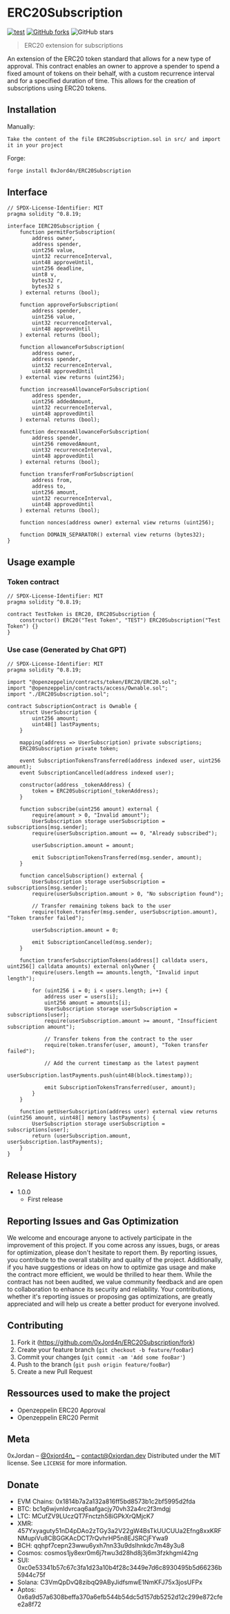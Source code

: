# ERC20Subscription

[![test](https://github.com/0xJord4n/ERC20Subscription/actions/workflows/test.yml/badge.svg)](https://github.com/0xJord4n/ERC20Subscription/actions/workflows/test.yml)
[![GitHub forks](https://img.shields.io/github/forks/0xJord4n/ERC20Subscription?style=social)](https://github.com/0xJord4n/ERC20Subscription/fork)
![GitHub stars](https://img.shields.io/github/stars/0xJord4n/ERC20Subscription?style=social)

> ERC20 extension for subscriptions

An extension of the ERC20 token standard that allows for a new type of approval. This contract enables an owner to approve a spender to spend a fixed amount of tokens on their behalf, with a custom recurrence interval and for a specified duration of time. This allows for the creation of subscriptions using ERC20 tokens.

## Installation

Manually:

```text
Take the content of the file ERC20Subscription.sol in src/ and import it in your project
```

Forge:

```sh
forge install 0xJord4n/ERC20Subscription
```

## Interface

```solidity
// SPDX-License-Identifier: MIT
pragma solidity ^0.8.19;

interface IERC20Subscription {
    function permitForSubscription(
        address owner,
        address spender,
        uint256 value,
        uint32 recurrenceInterval,
        uint48 approveUntil,
        uint256 deadline,
        uint8 v,
        bytes32 r,
        bytes32 s
    ) external returns (bool);

    function approveForSubscription(
        address spender,
        uint256 value,
        uint32 recurrenceInterval,
        uint48 approveUntil
    ) external returns (bool);

    function allowanceForSubscription(
        address owner,
        address spender,
        uint32 recurrenceInterval,
        uint48 approvedUntil
    ) external view returns (uint256);

    function increaseAllowanceForSubscription(
        address spender,
        uint256 addedAmount,
        uint32 recurrenceInterval,
        uint48 approvedUntil
    ) external returns (bool);

    function decreaseAllowanceForSubscription(
        address spender,
        uint256 removedAmount,
        uint32 recurrenceInterval,
        uint48 approvedUntil
    ) external returns (bool);

    function transferFromForSubscription(
        address from,
        address to,
        uint256 amount,
        uint32 recurrenceInterval,
        uint48 approvedUntil
    ) external returns (bool);

    function nonces(address owner) external view returns (uint256);

    function DOMAIN_SEPARATOR() external view returns (bytes32);
}
```

## Usage example

### Token contract

```solidity
// SPDX-License-Identifier: MIT
pragma solidity ^0.8.19;

contract TestToken is ERC20, ERC20Subscription {
    constructor() ERC20("Test Token", "TEST") ERC20Subscription("Test Token") {}
}
```

### Use case (Generated by Chat GPT)

```solidity
// SPDX-License-Identifier: MIT
pragma solidity ^0.8.19;

import "@openzeppelin/contracts/token/ERC20/ERC20.sol";
import "@openzeppelin/contracts/access/Ownable.sol";
import "./ERC20Subscription.sol";

contract SubscriptionContract is Ownable {
    struct UserSubscription {
        uint256 amount;
        uint48[] lastPayments;
    }

    mapping(address => UserSubscription) private subscriptions;
    ERC20Subscription private token;

    event SubscriptionTokensTransferred(address indexed user, uint256 amount);
    event SubscriptionCancelled(address indexed user);

    constructor(address _tokenAddress) {
        token = ERC20Subscription(_tokenAddress);
    }

    function subscribe(uint256 amount) external {
        require(amount > 0, "Invalid amount");
        UserSubscription storage userSubscription = subscriptions[msg.sender];
        require(userSubscription.amount == 0, "Already subscribed");

        userSubscription.amount = amount;

        emit SubscriptionTokensTransferred(msg.sender, amount);
    }

    function cancelSubscription() external {
        UserSubscription storage userSubscription = subscriptions[msg.sender];
        require(userSubscription.amount > 0, "No subscription found");

        // Transfer remaining tokens back to the user
        require(token.transfer(msg.sender, userSubscription.amount), "Token transfer failed");

        userSubscription.amount = 0;

        emit SubscriptionCancelled(msg.sender);
    }

    function transferSubscriptionTokens(address[] calldata users, uint256[] calldata amounts) external onlyOwner {
        require(users.length == amounts.length, "Invalid input length");

        for (uint256 i = 0; i < users.length; i++) {
            address user = users[i];
            uint256 amount = amounts[i];
            UserSubscription storage userSubscription = subscriptions[user];
            require(userSubscription.amount >= amount, "Insufficient subscription amount");

            // Transfer tokens from the contract to the user
            require(token.transfer(user, amount), "Token transfer failed");

            // Add the current timestamp as the latest payment
            userSubscription.lastPayments.push(uint48(block.timestamp));

            emit SubscriptionTokensTransferred(user, amount);
        }
    }

    function getUserSubscription(address user) external view returns (uint256 amount, uint48[] memory lastPayments) {
        UserSubscription storage userSubscription = subscriptions[user];
        return (userSubscription.amount, userSubscription.lastPayments);
    }
}

```

## Release History

- 1.0.0
  - First release

## Reporting Issues and Gas Optimization

We welcome and encourage anyone to actively participate in the improvement of this project. If you come across any issues, bugs, or areas for optimization, please don't hesitate to report them. By reporting issues, you contribute to the overall stability and quality of the project. Additionally, if you have suggestions or ideas on how to optimize gas usage and make the contract more efficient, we would be thrilled to hear them. While the contract has not been audited, we value community feedback and are open to collaboration to enhance its security and reliability. Your contributions, whether it's reporting issues or proposing gas optimizations, are greatly appreciated and will help us create a better product for everyone involved.

## Contributing

1. Fork it (<https://github.com/0xJord4n/ERC20Subscription/fork>)
2. Create your feature branch (`git checkout -b feature/fooBar`)
3. Commit your changes (`git commit -am 'Add some fooBar'`)
4. Push to the branch (`git push origin feature/fooBar`)
5. Create a new Pull Request

## Ressources used to make the project

- Openzeppelin ERC20 Approval
- Openzeppelin ERC20 Permit

## Meta

0xJordan – [@0xjord4n\_](https://twitter.com/0xjord4n_) – contact@0xjordan.dev
Distributed under the MIT license. See `LICENSE` for more information.

## Donate

- EVM Chains: 0x1814b7a2a132a816ff5bd8573b1c2bf5995d2fda
- BTC: bc1q6wjvnldvrcaq6aafgacjy70vh32a4rc2f3mdgj
- LTC: MCufZV9LUczQT7Fnctzh58iGPkXrQMjcK7
- XMR: 457Yxyaguty51nD4pDAo2zTGy3a2V22gW4BsTkUUCUUa2Efng8xxKRFNMupiVu8CBGGKAcDCT7rQvhrHP5n8EJSRCjFYwa9
- BCH: qqhpf7cepn23wwu6yxh7nn33u9dslhnkdc7m48y3u8
- Cosmos: cosmos1jy8exr0m6j7twu3d28hd8j3j6m3fzkhgml42ng
- SUI: 0xc0e53341b57c67c3fa1d23a10b4f28c3449e7d6c8930495b5d66236b5944c75f
- Solana: C3VmQpDvQ8zibqQ9AByJidfsmwE1NmKFJ75x3josUFPx
- Aptos: 0x6a9d57a6308beffa370a6efb544b54dc5d157db5252d12c299e872cfee2a8f72

